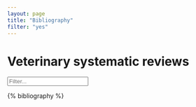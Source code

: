 ```yaml
---
layout: page
title: "Bibliography"
filter: "yes"
---
```


<div class="container">

  <h1>Veterinary systematic reviews</h1>

  <form class="form-inline">
     <input class="form-control" id="filter" type="text" placeholder="Filter...">
  </form>

  {% bibliography %}

</div>
